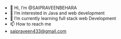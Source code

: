 - 👋 Hi, I’m @SAIPRAVEENBEHARA
- 👀 I’m interested in Java and web development 
- 🌱 I’m currently learning  full stack web Development 
- 📫 How to reach me
-  saipraveen433@gmail.com 


<!---
SAIPRAVEENBEHAR/SAIPRAVEENBEHAR is a ✨ special ✨ repository because its `README.md` (this file) appears on your GitHub profile.
You can click the Preview link to take a look at your changes.
--->
